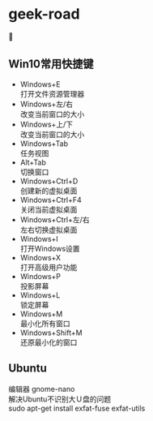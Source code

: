 # geek-road
:rabbit:

## Win10常用快捷键 ##

- Windows+E  
打开文件资源管理器  
- Windows+左/右  
改变当前窗口的大小  
- Windows+上/下  
改变当前窗口的大小  
- Windows+Tab  
任务视图
- Alt+Tab  
切换窗口
- Windows+Ctrl+D  
创建新的虚拟桌面  
- Windows+Ctrl+F4  
关闭当前虚拟桌面  
- Windows+Ctrl+左/右  
左右切换虚拟桌面
- Windows+I  
打开Windows设置
- Windows+X  
打开高级用户功能
- Windows+P  
投影屏幕  
- Windows+L  
锁定屏幕  
- Windows+M  
最小化所有窗口  
- Windows+Shift+M  
还原最小化的窗口

## Ubuntu ##

编辑器
gnome-nano  
解决Ubuntu不识别大Ｕ盘的问题  
sudo apt-get install exfat-fuse exfat-utils  

